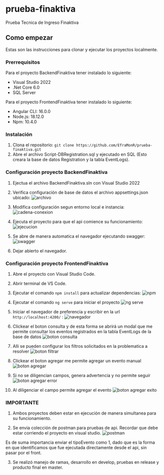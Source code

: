 # prueba-finaktiva
Prueba Tecnica de Ingreso Finaktiva

## Como empezar
Estas son las instrucciones para clonar y ejecutar los proyectos localmente.

### Prerrequisitos
Para el proyecto BackendFinaktiva tener instalado lo siguiente:
- Visual Studio 2022
- .Net Core 6.0
- SQL Server

Para el proyecto FrontendFinaktiva tener instalado lo siguiente:
- Angular CLI: 16.0.0
- Node.js: 18.12.0
- Npm: 10.4.0

### Instalación
1. Clona el repositorio: `git clone https://github.com/EfraMonR/prueba-finaktiva.git`
2. Abre el archivo Script-DBRegistration.sql y ejecutado en SQL (Esto creara la base de datos Registration y la tabla EventLogs).

### Configuración proyecto BackendFinaktiva
1. Ejectua el archivo BackendFinaktiva.sln con Visual Studio 2022

2. Verifica configuración de base de datos el archivo appsettings.json ubicado: 
![archivo](assets/appsetting.json.png)

3. Modifica configuración segun entorno local e instancia:
![cadena-conexion](assets/cadena-conexion.png)

4. Ejecuta el proyecto para que el api comience su funcionamiento:
![ejecucion](assets/ejecucion.png)

5. Se abre de manera automatica el navegador ejecutando swagger:
![swagger](assets/swagger.png)

6. Dejar abierto el navegador.

### Configuración proyecto FrontendFinaktiva
1. Abre el proyecto con Visual Studio Code.

2. Abrir terminal de VS Code.

3. Ejecutar el comando `npm install` para actualizar dependencias:
![npm](assets/npminstall.png)

4. Ejecutar el comando `ng serve` para iniciar el proyecto
![ng serve](assets/ngserve.png)

5. Iniciar el navegador de preferencia y escribir en la url `http://localhost:4200/` :
![navegador](assets/navegador-angular.png)

6. Clickear el boton consulta y de esta forma se abrirá un modal que me permite consultar los eventos registrados en la tabla EventLogs de la base de datos
![boton consulta](assets/ejecucion-api.png)

7. Alli se pueden configurar los filtros solicitados en la problematica a resolver
![boton filtrar](assets/filtros.png)

8. Clickear el boton agregar me permite agregar un evento manual
![boton agregar](assets/agregar-evento.png)

9. Si no se diligencian campos, genera advertencia y no permite seguir
![boton agregar error](assets/error-agregar.png)

10. Al diligenciar el campo permite agregar el evento
![boton agregar exito](assets/agregar-exito.png)

### IMPORTANTE
1. Ambos proyectos deben estar en ejecución de manera simultanea para su funcionamiento.

2. Se envia colección de postman para pruebas de api. Recordar que debe estar corriendo el proyecto en visual studio.
![postman](assets/postman.png)

Es de suma importancia enviar el tipoEvento como 1, dado que es la forma en que identificamos que fue ejecutada directamente desde el api, sin pasar por el front.

3. Se realizó manejo de ramas, desarrollo en develop, pruebas en release y producto final en master.